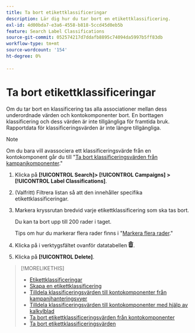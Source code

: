 ```yaml
---
title: Ta bort etikettklassificeringar
description: Lär dig hur du tar bort en etikettklassificering.
exl-id: 4d00bda7-e3a6-4558-b818-5ccd45d0eb5b
feature: Search Label Classifications
source-git-commit: 052574217d7ddafb8895c74094da5997b5ff83db
workflow-type: tm+mt
source-wordcount: '154'
ht-degree: 0%

---
```


# Ta bort etikettklassificeringar

Om du tar bort en klassificering tas alla associationer mellan dess underordnade värden och kontokomponenter bort. En borttagen klassificering och dess värden är inte tillgängliga för framtida bruk. Rapportdata för klassificeringsvärden är inte längre tillgängliga.

>[!NOTE]
>
>Om du bara vill avassociera ett klassificeringsvärde från en kontokomponent går du till &quot;[Ta bort klassificeringsvärden från kampanjkomponenter](classification-values-remove.md).&quot;

1. Klicka på **[!UICONTROL Search]> [!UICONTROL Campaigns] >[!UICONTROL Label Classifications]**.

1. (Valfritt) Filtrera listan så att den innehåller specifika etikettklassificeringar.

1. Markera kryssrutan bredvid varje etikettklassificering som ska tas bort.

   Du kan ta bort upp till 200 rader i taget.

   Tips om hur du markerar flera rader finns i &quot;[Markera flera rader](/help/search-social-commerce/common-tasks/navigation-editing-selection/multiple-rows-select.md).&quot;

1. Klicka på i verktygsfältet ovanför datatabellen ![Ta bort](/help/search-social-commerce/assets/delete.png "Ta bort").

1. Klicka på **[!UICONTROL Delete]**.

>[!MORELIKETHIS]
>
>* [Etikettklassificeringar](classification-about.md)
>* [Skapa en etikettklassificering](classification-create.md)
>* [Tilldela klassificeringsvärden till kontokomponenter från kampanjhanteringsvyer](classification-values-assign-campaign-management.md)
>* [Tilldela klassificeringsvärden till kontokomponenter med hjälp av kalkylblad](classification-values-assign-bulksheets.md)
>* [Ta bort etikettklassificeringsvärden från kontokomponenter](classification-values-remove.md)
>* [Ta bort etikettklassificeringsvärden](classification-values-delete.md)
